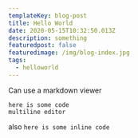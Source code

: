 ```yaml
---
templateKey: blog-post
title: Hello World
date: 2020-05-15T10:32:50.013Z
description: something
featuredpost: false
featuredimage: /img/blog-index.jpg
tags:
  - helloworld
---
```

Can use a markdown viewer

```
here is some code
multiline editor
```

also `here is some inline code`